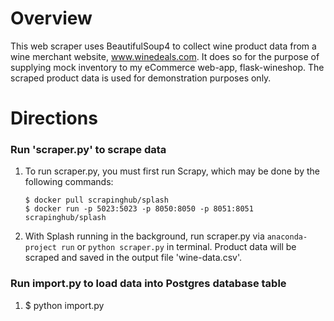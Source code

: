 # Overview
This web scraper uses BeautifulSoup4 to collect wine product data from a wine merchant website, www.winedeals.com. 
It does so for the purpose of supplying mock inventory to my eCommerce web-app, flask-wineshop. The scraped product data
is used for demonstration purposes only.

# Directions
### Run 'scraper.py' to scrape data
1. To run scraper.py, you must first run Scrapy, which may be done by the following commands:
    ```angular2html
    $ docker pull scrapinghub/splash
    $ docker run -p 5023:5023 -p 8050:8050 -p 8051:8051 scrapinghub/splash
    ```
2. With Splash running in the background, run scraper.py via `anaconda-project run` or `python scraper.py` in terminal. 
   Product data will be scraped and saved in the output file 'wine-data.csv'.

### Run import.py to load data into Postgres database table
1. 
    $ python import.py


